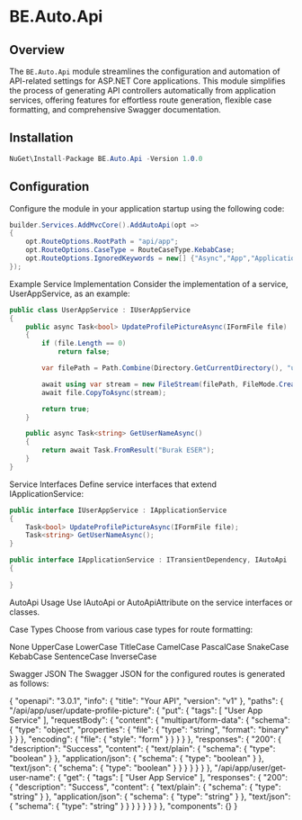 # BE.Auto.Api

## Overview

The `BE.Auto.Api` module streamlines the configuration and automation of API-related settings for ASP.NET Core applications. This module simplifies the process of generating API controllers automatically from application services, offering features for effortless route generation, flexible case formatting, and comprehensive Swagger documentation.

## Installation
```csharp
NuGet\Install-Package BE.Auto.Api -Version 1.0.0
```
## Configuration

Configure the module in your application startup using the following code:

```csharp
builder.Services.AddMvcCore().AddAutoApi(opt =>
{
    opt.RouteOptions.RootPath = "api/app";
    opt.RouteOptions.CaseType = RouteCaseType.KebabCase;
    opt.RouteOptions.IgnoredKeywords = new[] {"Async","App","Application","Service","Manager" };
});
```

Example Service Implementation
Consider the implementation of a service, UserAppService, as an example:
```csharp
public class UserAppService : IUserAppService
{
    public async Task<bool> UpdateProfilePictureAsync(IFormFile file)
    {
        if (file.Length == 0)
            return false;

        var filePath = Path.Combine(Directory.GetCurrentDirectory(), "uploads", file.FileName);

        await using var stream = new FileStream(filePath, FileMode.Create);
        await file.CopyToAsync(stream);

        return true;
    }

    public async Task<string> GetUserNameAsync()
    {
        return await Task.FromResult("Burak ESER");
    }
}

```

Service Interfaces
Define service interfaces that extend IApplicationService:

```csharp
public interface IUserAppService : IApplicationService
{
    Task<bool> UpdateProfilePictureAsync(IFormFile file);
    Task<string> GetUserNameAsync();
}

public interface IApplicationService : ITransientDependency, IAutoApi
{
 
}
```

AutoApi Usage
Use IAutoApi or AutoApiAttribute on the service interfaces or classes.


Case Types
Choose from various case types for route formatting:

None
UpperCase
LowerCase
TitleCase
CamelCase
PascalCase
SnakeCase
KebabCase
SentenceCase
InverseCase

Swagger JSON
The Swagger JSON for the configured routes is generated as follows:


{
    "openapi": "3.0.1",
    "info": {
        "title": "Your API",
        "version": "v1"
    },
    "paths": {
        "/api/app/user/update-profile-picture": {
            "put": {
                "tags": [
                    "User App Service"
                ],
                "requestBody": {
                    "content": {
                        "multipart/form-data": {
                            "schema": {
                                "type": "object",
                                "properties": {
                                    "file": {
                                        "type": "string",
                                        "format": "binary"
                                    }
                                }
                            },
                            "encoding": {
                                "file": {
                                    "style": "form"
                                }
                            }
                        }
                    }
                },
                "responses": {
                    "200": {
                        "description": "Success",
                        "content": {
                            "text/plain": {
                                "schema": {
                                    "type": "boolean"
                                }
                            },
                            "application/json": {
                                "schema": {
                                    "type": "boolean"
                                }
                            },
                            "text/json": {
                                "schema": {
                                    "type": "boolean"
                                }
                            }
                        }
                    }
                }
            }
        },
        "/api/app/user/get-user-name": {
            "get": {
                "tags": [
                    "User App Service"
                ],
                "responses": {
                    "200": {
                        "description": "Success",
                        "content": {
                            "text/plain": {
                                "schema": {
                                    "type": "string"
                                }
                            },
                            "application/json": {
                                "schema": {
                                    "type": "string"
                                }
                            },
                            "text/json": {
                                "schema": {
                                    "type": "string"
                                }
                            }
                        }
                    }
                }
            }
        }
    },
    "components": {}
}




